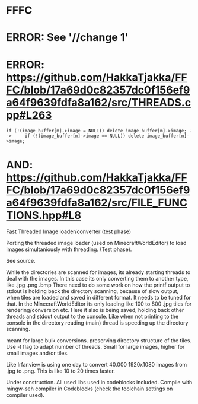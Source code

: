 # FFFC

# ERROR: See '//change 1'

# ERROR: https://github.com/HakkaTjakka/FFFC/blob/17a69d0c82357dc0f156ef9a64f9639fdfa8a162/src/THREADS.cpp#L263

    if (!(image_buffer[m]->image = NULL)) delete image_buffer[m]->image; -->     if (!(image_buffer[m]->image == NULL)) delete image_buffer[m]->image;

# AND: https://github.com/HakkaTjakka/FFFC/blob/17a69d0c82357dc0f156ef9a64f9639fdfa8a162/src/FILE_FUNCTIONS.hpp#L8

Fast Threaded Image loader/converter (test phase)

Porting the threaded image loader (used on MinecraftWorldEditor) to load images simultaniously with threading. (Test phase).

See source.

While the directories are scanned for images, its already starting threads to deal with the images.
In this case its only converting them to another type, like .jpg .png .bmp
There need to do some work on how the printf output to stdout is holding back the directory scanning, because of slow output, when tiles are loaded and saved in different format. It needs to be tuned for that. In the MinecraftWorldEditor its only loading like 100 to 800 .jpg tiles for rendering/conversion etc. Here it also is being saved, holding back other threads and stdout output to the console. Like when not printing to the console in the directory reading (main) thread is speeding up the directory scanning.

meant for large bulk conversions. preserving directory structure of the tiles. 
Use -t flag to adapt number of threads. Small for large images, higher for small images and/or tiles.

Like Irfanview is using one day to convert 40.000 1920x1080 images from .jpg to .png.
This is like 10 to 20 times faster.

Under construction. All used libs used in codeblocks included. 
Compile with mingw-seh compiler in Codeblocks (check the toolchain settings on compiler used).
